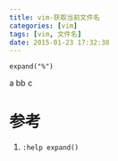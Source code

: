 ```yaml
---
title: vim-获取当前文件名
categories: [vim]
tags: [vim, 文件名]
date: 2015-01-23 17:32:38
---
```


```vim
expand("%")
```
a
bb
c

# 参考

1.  `:help expand()`
